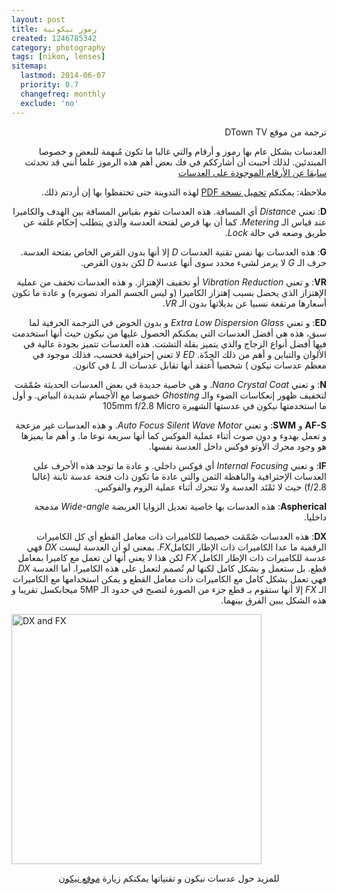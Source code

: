 ```yaml
---
layout: post
title: رموز نيكونية
created: 1246785342
category: photography
tags: [nikon, lenses]
sitemap:
  lastmod: 2014-06-07
  priority: 0.7
  changefreq: monthly
  exclude: 'no'
---
```


<p style="direction:rtl;">ترجمة من موقع DTown TV</p>

<p style="direction:rtl;">العدسات بشكل عام بها رموز و أرقام والتي غالبا ما تكون مُبهمة للبعض و خصوصا المبتدئين. لذلك أحببت أن أشارككم في فك بعض أهم هذه الرموز علما أنني قد تحدثت <a href="{% post_url 2007-04-16-types-of-lenses %}">سابقا عن الأرقام الموجودة على العدسات</a></p>

<p style="direction:rtl;">ملاحظة: يمكنكم <a href="{{ base.url }}/assets/files/Nikon-nikkor-lens-acronym-guide.pdf">تحميل نسخة PDF</a> لهذه التدوينة حتى تحتفظوا بها إن أردتم ذلك.</p>

<p style="direction:rtl;"><strong>D</strong>: تعني <em>Distance</em> أي المسافة. هذه العدسات تقوم بقياس المسافة بين الهدف والكاميرا عند قياس الـ <em>Metering</em>. كما أن بها قرص لفتحة العدسة والذي يتطلب إحكام غلقه عن طريق وضعه في حالة <em>Lock</em>.</p>
<!--break-->

<p style="direction:rtl;"><strong>G</strong>: هذه العدسات بها نفس تقنية العدسات <em>D</em> إلا أنها بدون القرص الخاص بفتحة العدسة. حرف الـ <em>G</em> لا يرمز لشيء محدد سوى أنها عدسة <em>D</em> لكن بدون القرص.</p>
<p style="direction:rtl;"><strong>VR</strong>: و تعني <em>Vibration Reduction</em> أو تخفيف الإهتزاز. و هذه العدسات تخفف من عملية الإهتزاز الذي يحصل بسبب إهتزاز الكاميرا (و ليس الجسم المراد تصويره) و عادة ما تكون أسعارها مرتفعة نسبيا عن بديلاتها بدون الـ <em>VR</em>.</p>
<p style="direction:rtl;"><strong>ED</strong>: و تعني <em>Extra Low Dispersion Glass</em> و بدون الخوض في الترجمة الحرفية لما سبق، هذه هي أفضل العدسات التي يمكنكم الحصول عليها من نيكون حيث أنها استخدمت فيها أفضل أنواع الزجاج والذي يتميز بقلة التشتت. هذه العدسات تتميز بجودة عالية في الألوان والتباين و أهم من ذلك الحٍدّة. <em>ED</em> لا تعني إحترافية فحسب، فذلك موجود في معظم عدسات نيكون ) شخصيا أعتقد أنها تقابل عدسات الـ <em>L</em> في كانون.</p>
<p style="direction:rtl;"><strong>N</strong>: و تعني <em>Nano Crystal Coat</em>. و هي خاصية جديدة في بعض العدسات الحديثة صُمّمَت لتخفيف ظهور إنعكاسات الضوء والـ <em>Ghosting</em> خصوصا مع الأجسام شديدة البياض. و أول ما استخدمتها نيكون في عدستها الشهيرة 105mm f/2.8 Micro</p>
<p style="direction:rtl;"><strong>AF-S</strong> و <strong>SWM</strong>: و تعني <em>Auto Focus Silent Wave Motor</em>. و هذه العدسات غير مزعجة و تعمل بهدوء و دون صوت أثناء عملية الفوكس كما أنها سريعة نوعا ما. و أهم ما يميزها هو وجود محرك الأوتو فوكس داخل العدسة نفسها.</p>
<p style="direction:rtl;"><strong>IF</strong>: و تعني <em>Internal Focusing</em> أي فوكس داخلي. و عادة ما توجد هذه الأحرف على العدسات الإحترافية والباهظة الثمن والتي عادة ما تكون ذات فتحة عدسة ثابتة (غالبا f/2.8) حيث لا تَمْتَد العدسة ولا تتحرك أثناء عملية الزوم والفوكس.</p>
<p style="direction:rtl;"><strong>Aspherical</strong>: هذه العدسات بها خاصية تعديل الزوايا العريضة <em>Wide-angle</em> مدمجة داخليا.</p>
<p style="direction:rtl;"><strong>DX</strong>: هذه العدسات صُمّمَت خصيصا للكاميرات ذات معامل القطع أي كل الكاميرات الرقمية ما عدا الكاميرات ذات الإطار الكامل<em>FX</em>. بمعنى لو أن العدسة ليست <em>DX</em> فهي عدسة للكاميرات ذات الإطار الكامل <em>FX</em> لكن هذا لا يعني أنها لن تعمل مع كاميرا بمعامل قطع. بل ستعمل و بشكل كامل لكنها لم تُصمم لتعمل على هذه الكاميرا. أما العدسة <em>DX</em> فهي تعمل بشكل كامل مع الكاميرات ذات معامل القطع و يمكن استخدامها مع الكاميرات الـ <em>FX</em> إلا أنها ستقوم بـ قطع جزء من الصورة لتصبح في حدود الـ 5MP ميجابكسل تقريبا و هذه الشكل يبين الفرق بينهما.</p>	
<img src="http://yousef.raffah.com/uploads/dx_fx.jpg" alt="DX and FX" width="400px" style="margin:0 auto;" />

<p dir="rtl" style="text-align: center;">للمزيد حول عدسات نيكون و تقنياتها يمكنكم زيارة <a href="http://www.nikonimaging.com">موقع نيكون</a></p>
